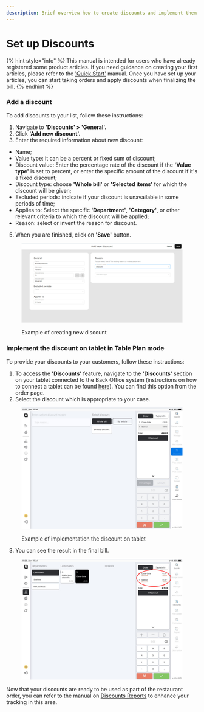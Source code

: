 ```yaml
---
description: Brief overview how to create discounts and implement them on tablet
---
```


# Set up Discounts

{% hint style="info" %}
This manual is intended for users who have already registered some product articles. If you need guidance on creating your first articles, please refer to the ['Quick Start'](../../../quick-start-food-and-drinks-mode.md) manual. Once you have set up your articles, you can start taking orders and apply discounts when finalizing the bill.
{% endhint %}

### Add a discount

To add discounts to your list, follow these instructions:

1. Navigate to **'Discounts' > 'General'.**
2. Click **'Add new discount'.**
3. Enter the required information about new discount:

* Name;
* Value type: it can be a percent or fixed sum of discount;
* Discount value: Enter the percentage rate of the discount if the **'Value type'** is set to percent, or enter the specific amount of the discount if it's a fixed discount;
* Discount type: choose **'Whole bill'** or **'Selected items'** for which the discount will be given;
* Excluded periods: indicate if your discount is unavailable in some periods of time;
* Applies to: Select the specific **'Department'**, **'Category'**, or other relevant criteria to which the discount will be applied;
* Reason: select or invent the reason for discount.

5. When you are finished, click on **'Save'** button.

<figure><img src="../../../.gitbook/assets/discount.jpg" alt=""><figcaption><p>Example of creating new discount</p></figcaption></figure>

### Implement the discount on tablet in Table Plan mode

To provide your discounts to your customers, follow these instructions:

1. To access the **'Discounts'** feature, navigate to the **'Discounts'** section on your tablet connected to the Back Office system (instructions on how to connect a tablet can be found [here](../equipment/add-device.md)). You can find this option from the order page.
2. Select the discount which is appropriate to your case.

<figure><img src="../../../.gitbook/assets/discount2.jpg" alt="" width="563"><figcaption><p>Example of implementation the discount on tablet</p></figcaption></figure>

3. You can see the result in the final bill.

<figure><img src="../../../.gitbook/assets/discount3.jpg" alt="" width="563"><figcaption></figcaption></figure>

Now that your discounts are ready to be used as part of the restaurant order, you can refer to the manual on [Discounts Reports](../../reports/discounts-reports.md) to enhance your tracking in this area.
